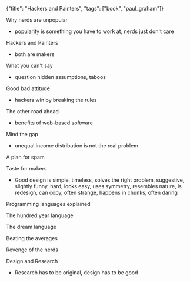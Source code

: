 {"title": "Hackers and Painters", "tags": ["book", "paul_graham"]}

Why nerds are unpopular
* popularity is something you have to work at, nerds just don't care

Hackers and Painters
* both are makers

What you can't say
* question hidden assumptions, taboos

Good bad attitude
* hackers win by breaking the rules

The other road ahead
* benefits of web-based software

Mind the gap
* unequal income distribution is not the real problem

A plan for spam

Taste for makers
* Good design is simple, timeless, solves the right problem, suggestive, slightly funny, hard, looks easy, uses symmetry, resembles nature, is redesign, can copy, often strange, happens in chunks, often daring

Programming languages explained

The hundred year language

The dream language

Beating the averages

Revenge of the nerds

Design and Research
* Research has to be original, design has to be good
